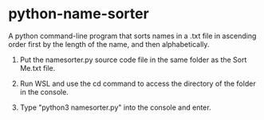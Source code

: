 # python-name-sorter
A python command-line program that sorts names in a .txt file in ascending order first by the length of the name, and then alphabetically.

1. Put the namesorter.py source code file in the same folder as the Sort Me.txt file.

2. Run WSL and use the cd command to access the directory of the folder in the console.

3. Type "python3 namesorter.py" into the console and enter.
